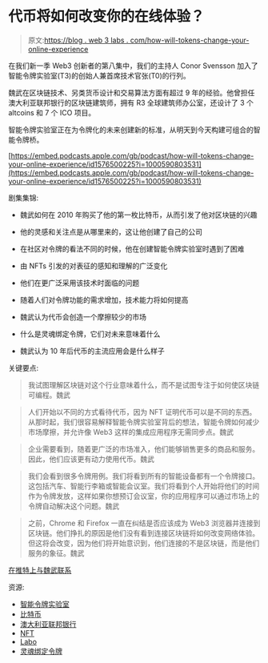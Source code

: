 # 代币将如何改变你的在线体验？

> 原文:[https://blog . web 3 labs . com/how-will-tokens-change-your-online-experience](https://blog.web3labs.com/how-will-tokens-change-your-online-experience)

在我们新一季 Web3 创新者的第八集中，我们的主持人 Conor Svensson 加入了智能令牌实验室(T3)的创始人兼首席技术官张(T0)的行列。

魏武在区块链技术、另类货币设计和交易算法方面有超过 9 年的经验。他曾担任澳大利亚联邦银行的区块链建筑师，拥有 R3 全球建筑师办公室，还设计了 3 个 altcoins 和 7 个 ICO 项目。

智能令牌实验室正在为令牌化的未来创建新的标准，从明天到今天构建可组合的智能令牌桥。

[https://embed.podcasts.apple.com/gb/podcast/how-will-tokens-change-your-online-experience/id1576500225?i=1000590803531](https://embed.podcasts.apple.com/gb/podcast/how-will-tokens-change-your-online-experience/id1576500225?i=1000590803531)

剧集集锦:

*   魏武如何在 2010 年购买了他的第一枚比特币，从而引发了他对区块链的兴趣

*   他的灵感和关注点是从哪里来的，这让他创建了自己的公司

*   在社区对令牌的看法不同的时候，他在创建智能令牌实验室时遇到了困难

*   由 NFTs 引发的对表征的感知和理解的广泛变化

*   他们在更广泛采用该技术时面临的问题

*   随着人们对令牌功能的需求增加，技术能力将如何提高

*   魏武认为代币会创造一个摩擦较少的市场

*   什么是灵魂绑定令牌，它们对未来意味着什么

*   魏武认为 10 年后代币的主流应用会是什么样子

关键要点:

> 我试图理解区块链对这个行业意味着什么，而不是试图专注于如何使区块链可编程。魏武

> 人们开始以不同的方式看待代币，因为 NFT 证明代币可以是不同的东西。从那时起，我们很容易解释智能令牌实验室背后的想法，智能令牌如何减少市场摩擦，并允许像 Web3 这样的集成应用程序无需同步点。魏武

> 企业需要看到，随着更广泛的市场准入，他们能够销售更多的商品和服务。因此，他们应该更有动力使用代币。魏武

> 我们会看到很多令牌用例。我们将看到所有的智能设备都有一个令牌接口。这包括汽车、智能行李箱或智能会议室。我们将看到个人开始将他们的时间作为令牌发放，这样如果你想预订会议室，你的应用程序可以通过市场上的令牌自动解决这个问题。魏武

> 之前，Chrome 和 Firefox 一直在纠结是否应该成为 Web3 浏览器并连接到区块链。他们挣扎的原因是他们没有看到连接区块链将如何改变网络体验。但这将会改变，因为他们将开始意识到，他们连接的不是区块链，而是他们服务的象征。魏武

[在推特上与魏武联系](https://twitter.com/zhangweiwu)

资源:

*   [智能令牌实验室](https://www.smarttokenlabs.com/)
*   [比特币](https://bitcoin.org/en/)
*   [澳大利亚联邦银行](https://www.commbank.com.au/)
*   [NFT](https://www.nft.com/)
*   [Labo](https://uk.labo-svr.com/)
*   [灵魂绑定令牌](https://egg.fi/crypto-academy/tutorials/what-are-soulbound-tokens-sbts-and-how-do-they-function/)